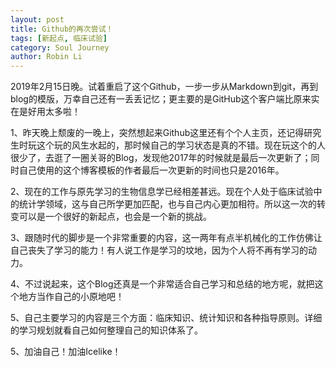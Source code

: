 ```yaml
---
layout: post
title: Github的再次尝试！
tags: [新起点, 临床试验]
category: Soul Journey
author: Robin Li
---
```


2019年2月15日晚。试着重启了这个Github，一步一步从Markdown到git，再到blog的模版，万幸自己还有一丢丢记忆；更主要的是GitHub这个客户端比原来实在是好用太多啦！

<!-- more -->

1、昨天晚上颓废的一晚上，突然想起来Github这里还有个个人主页，还记得研究生时玩这个玩的风生水起的，那时候自己的学习状态是真的不错。现在玩这个的人很少了，去逛了一圈关哥的Blog，发现他2017年的时候就是最后一次更新了；同时自己使用的这个博客模板的作者最后一次更新的时间也只是2016年。

2、现在的工作与原先学习的生物信息学已经相差甚远。现在个人处于临床试验中的统计学领域，这与自己所学更加匹配，也与自己内心更加相符。所以这一次的转变可以是一个很好的新起点，也会是一个新的挑战。

3、跟随时代的脚步是一个非常重要的内容，这一两年有点半机械化的工作仿佛让自己丧失了学习的能力！有人说工作是学习的坟地，因为个人将不再有学习的动力。

4、不过说起来，这个Blog还真是一个非常适合自己学习和总结的地方呢，就把这个地方当作自己的小原地吧！

5、自己主要学习的内容是三个方面：临床知识、统计知识和各种指导原则。详细的学习规划就看自己如何整理自己的知识体系了。

5、加油自己！加油Icelike！